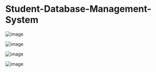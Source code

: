 # Student-Database-Management-System

![image](https://github.com/Wolve1001/Student-Database-Management-System/assets/82719580/7f9ff716-087e-4f45-9c9f-c849818ae277)


![image](https://github.com/Wolve1001/Student-Database-Management-System/assets/82719580/f3e68d2b-c31d-4999-bb14-a724fe045c47)


![image](https://github.com/Wolve1001/Student-Database-Management-System/assets/82719580/bf08abbe-b3ed-4060-b004-8e19940bec88)


![image](https://github.com/Wolve1001/Student-Database-Management-System/assets/82719580/1ca6c3b6-7ead-401c-9127-41b849cfb579)
